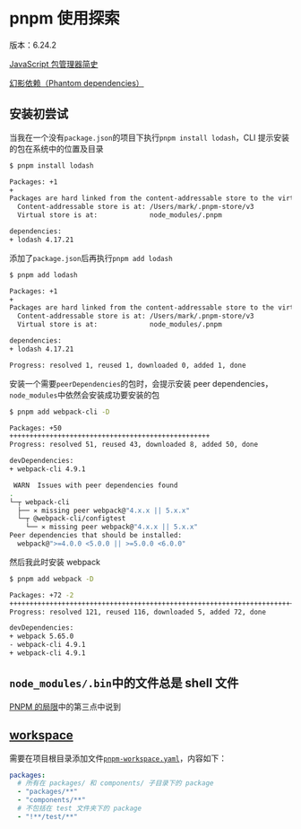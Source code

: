 # pnpm 使用探索

版本：6.24.2

[JavaScript 包管理器简史](https://github.com/zqinmiao/js-coding-rover/docs/yarn/javascript-package-manager-history/index.md)

[幻影依赖（Phantom dependencies）](./docs/phantom-dependencies.md)

## 安装初尝试

当我在一个没有`package.json`的项目下执行`pnpm install lodash`，CLI 提示安装的包在系统中的位置及目录

```bash
$ pnpm install lodash

Packages: +1
+
Packages are hard linked from the content-addressable store to the virtual store.
  Content-addressable store is at: /Users/mark/.pnpm-store/v3
  Virtual store is at:             node_modules/.pnpm

dependencies:
+ lodash 4.17.21
```

添加了`package.json`后再执行`pnpm add lodash`

```bash
$ pnpm add lodash

Packages: +1
+
Packages are hard linked from the content-addressable store to the virtual store.
  Content-addressable store is at: /Users/mark/.pnpm-store/v3
  Virtual store is at:             node_modules/.pnpm

dependencies:
+ lodash 4.17.21

Progress: resolved 1, reused 1, downloaded 0, added 1, done

```

安装一个需要`peerDependencies`的包时，会提示安装 peer dependencies，`node_modules`中依然会安装成功要安装的包

```bash
$ pnpm add webpack-cli -D

Packages: +50
++++++++++++++++++++++++++++++++++++++++++++++++++
Progress: resolved 51, reused 43, downloaded 8, added 50, done

devDependencies:
+ webpack-cli 4.9.1

 WARN  Issues with peer dependencies found
.
└─┬ webpack-cli
  ├── ✕ missing peer webpack@"4.x.x || 5.x.x"
  └─┬ @webpack-cli/configtest
    └── ✕ missing peer webpack@"4.x.x || 5.x.x"
Peer dependencies that should be installed:
  webpack@">=4.0.0 <5.0.0 || >=5.0.0 <6.0.0"
```

然后我此时安装 webpack

```bash
$ pnpm add webpack -D

Packages: +72 -2
++++++++++++++++++++++++++++++++++++++++++++++++++++++++++++++++++++++++--
Progress: resolved 121, reused 116, downloaded 5, added 72, done

devDependencies:
+ webpack 5.65.0
- webpack-cli 4.9.1
+ webpack-cli 4.9.1
```

## `node_modules/.bin`中的文件总是 shell 文件

[PNPM 的局限](https://pnpm.io/zh/limitations)中的第三点中说到

## [workspace](https://pnpm.io/zh/workspaces)

需要在项目根目录添加文件[`pnpm-workspace.yaml`](https://pnpm.io/zh/pnpm-workspace_yaml)，内容如下：

```yaml
packages:
  # 所有在 packages/ 和 components/ 子目录下的 package
  - "packages/**"
  - "components/**"
  # 不包括在 test 文件夹下的 package
  - "!**/test/**"
```
